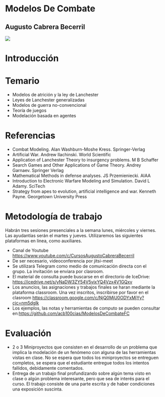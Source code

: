 # Modelos De Combate


## Augusto Cabrera Becerril

![](https://i.pinimg.com/originals/e1/0f/36/e10f3635f7fb07c5d7ed008770e0db3b.gif)

# Introducción

# Temario
* Modelos de atrición y la ley de Lanchester
* Leyes de Lanchester generalizadas
* Modelos de guerra no-convencional
* Teoría de juegos
* Modelación basada en agentes

# Referencias
* Combat Modeling. Alan Washburn-Moshe Kress. Springer-Verlag
* Artificial War. Andrew Ilachinski. World Scientific
* Application of Lanchester Theory to insurgency problems. M B Schaffer
* Search Games and Other Applications of Game Theory. Andrey Garnaev. Springer Verlag
* Mathematical Methods in defense analyses. JS Przemieniecki. AIAA
* Introduction to Electronic Warfare Modeling and Simulation. David L Adamy. SciTech
* Strategy from apes to evolution, artificial intelligence and war. Kenneth Payne. Georgetown University Press

# Metodología de trabajo

Habrán tres sesiones presenciales a la semana lunes, miércoles y viernes. Las ayudantías serán el martes y jueves. Utilizaremos las siguientes plataformas en linea, como auxiliares.

* Canal de Youtube https://www.youtube.com/c/CursosAugustoCabreraBecerril
* De ser necesario, videoconferencia por jitsi-meet
* Se utilizará Telegram como medio de comunicación directa con el grupo. La invitación se enviara por clasroom.
* El material de consulta puede buscarse en el directorio de IceDrive: https://icedrive.net/s/yNaDW3ZY54V5vixYQ4Vzx4V1GQxv
* Los anuncios, las asignaciones y trabajos finales se haran mediante la plataforma classroom. Una vez inscritos, inscribirse por favor en el clasroom https://classroom.google.com/c/NjQ0MjU0ODYxMjYy?cjc=nm5dglk
* Los ejemplos, las notas y herramientas de computo se pueden consultar en:https://github.com/acb100cias/ModelosDeCombateFC

# Evaluación

* 2 o 3 Miniproyectos que consisten en el desarrollo de un problema que implica la modelación de un fenómeno con alguna de las herramientas vistas en clase. No se espera que todos los miniproyectos se entreguen completos, se espera que el estudiante entregue todos los intentos fallidos, debidamente comentados.
* Entrega de un trabajo final profundizando sobre algún tema visto en clase o algún problema interesante, pero que sea de interés para el curso. El trabajo consiste de una parte escrita y de haber condiciones una exposición suscinta.
